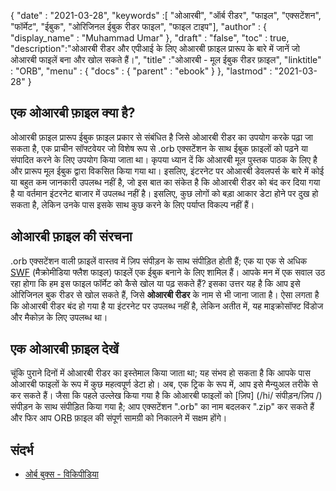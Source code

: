 {
  "date" : "2021-03-28",
  "keywords" :[ "ओआरबी", "ऑर्ब रीडर", "फाइल", "एक्सटेंशन", "फॉर्मेट", "ईबुक", "ओरिजिनल ईबुक रीडर फाइल", "फाइल टाइप"],
  "author" : {
    "display_name" : "Muhammad Umar"
},
  "draft" : "false",
  "toc" : true,
  "description":"ओआरबी रीडर और एपीआई के लिए ओआरबी फ़ाइल प्रारूप के बारे में जानें जो ओआरबी फाइलें बना और खोल सकते हैं।",
  "title" :"ओआरबी - मूल ईबुक रीडर फ़ाइल",
  "linktitle" : "ORB",
  "menu" : {
    "docs" : {
      "parent" : "ebook"
}
},
  "lastmod" : "2021-03-28"
}

## एक ओआरबी फ़ाइल क्या है? ##

ओआरबी फ़ाइल प्रारूप ईबुक फ़ाइल प्रकार से संबंधित है जिसे ओआरबी रीडर का उपयोग करके पढ़ा जा सकता है, एक प्राचीन सॉफ्टवेयर जो विशेष रूप से .orb एक्सटेंशन के साथ ईबुक फ़ाइलों को पढ़ने या संपादित करने के लिए उपयोग किया जाता था। कृपया ध्यान दें कि ओआरबी मूल पुस्तक पाठक के लिए है और प्रारूप मूल ईबुक द्वारा विकसित किया गया था। इसलिए, इंटरनेट पर ओआरबी डेवलपर्स के बारे में कोई या बहुत कम जानकारी उपलब्ध नहीं है, जो इस बात का संकेत है कि ओआरबी रीडर को बंद कर दिया गया है या वर्तमान इंटरनेट बाजार में उपलब्ध नहीं है। इसलिए, कुछ लोगों को बड़ा आकार डेटा होने पर दुख हो सकता है, लेकिन उनके पास इसके साथ कुछ करने के लिए पर्याप्त विकल्प नहीं हैं।

## ओआरबी फ़ाइल की संरचना ##

.orb एक्सटेंशन वाली फ़ाइलें वास्तव में ज़िप संपीड़न के साथ संपीड़ित होती हैं; एक या एक से अधिक [SWF](/hi/video/swf/) (मैक्रोमीडिया फ्लैश फाइल) फाइलें एक ईबुक बनाने के लिए शामिल हैं। आपके मन में एक सवाल उठ रहा होगा कि हम इस फाइल फॉर्मेट को कैसे खोल या पढ़ सकते हैं? इसका उत्तर यह है कि आप इसे ओरिजिनल बुक रीडर से खोल सकते हैं, जिसे **ओआरबी रीडर** के नाम से भी जाना जाता है। ऐसा लगता है कि ओआरबी रीडर बंद हो गया है या इंटरनेट पर उपलब्ध नहीं है, लेकिन अतीत में, यह माइक्रोसॉफ्ट विंडोज और मैकोज़ के लिए उपलब्ध था।

## एक ओआरबी फ़ाइल देखें ##

चूंकि पुराने दिनों में ओआरबी रीडर का इस्तेमाल किया जाता था; यह संभव हो सकता है कि आपके पास ओआरबी फाइलों के रूप में कुछ महत्वपूर्ण डेटा हो। अब, एक ट्रिक के रूप में, आप इसे मैन्युअल तरीके से कर सकते हैं। जैसा कि पहले उल्लेख किया गया है कि ओआरबी फाइलों को [ज़िप] (/hi/ संपीड़न/ज़िप /) संपीड़न के साथ संपीड़ित किया गया है; आप एक्सटेंशन ".orb" का नाम बदलकर ".zip" कर सकते हैं और फिर आप ORB फ़ाइल की संपूर्ण सामग्री को निकालने में सक्षम होंगे।


## संदर्भ

* [ओर्ब बुक्स - विकिपीडिया](https://en.wikipedia.org/wiki/Orb_Books)


